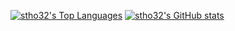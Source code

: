 [![stho32's Top Languages](https://github-readme-stats.vercel.app/api/top-langs/?username=stho32&title_color=b38f28&count_private=true&theme=dark&show_icons=true)](https://github.com/anuraghazra/github-readme-stats)
[![stho32's GitHub stats](https://github-readme-stats.vercel.app/api?username=stho32&count_private=true&theme=dark&show_icons=true)](https://github.com/anuraghazra/github-readme-stats)
